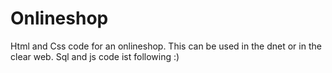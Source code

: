 # Onlineshop
Html and Css code for an onlineshop. This can be used in the dnet or in the clear web. Sql and js code ist following :)
